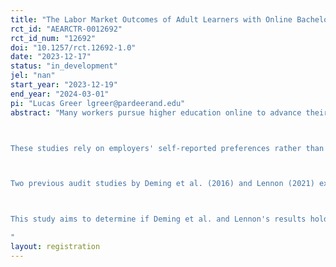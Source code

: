 ```yaml
---
title: "The Labor Market Outcomes of Adult Learners with Online Bachelor's Degrees: An Audit Correspondence Study"
rct_id: "AEARCTR-0012692"
rct_id_num: "12692"
doi: "10.1257/rct.12692-1.0"
date: "2023-12-17"
status: "in_development"
jel: "nan"
start_year: "2023-12-19"
end_year: "2024-03-01"
pi: "Lucas Greer lgreer@pardeerand.edu"
abstract: "Many workers pursue higher education online to advance their careers. However, employers favor job candidates with in-person degrees in hypothetical matchups (Kaupins et al., 2014; Kohlmeyer et al., 2011; Roberto & Johnson, 2019; Tabatabaei et al., 2014). In open-ended questioning, employers express concerns about online degree holders' soft skills and coursework rigor (Kohlmeyer et al., 2011; Roberto & Johnson, 2019).

These studies rely on employers' self-reported preferences rather than observing their true hiring practices, potentially introducing social desirability bias. Audit correspondence field experiments examine hiring bias in real-life scenarios by generating fictitious resumes and submitting them to actual job openings. Audit studies also eliminate confounders by creating an artificial labor pool with no average differences between groups and randomizing key characteristics (Neumark, 2018).

Two previous audit studies by Deming et al. (2016) and Lennon (2021) examined employer perceptions of online bachelor's degrees using fictitious resumes of young college graduates in their twenties. They found that job candidates with online business degrees received about one-fourth (Deming et al., 2016) to one-half (Lennon, 2021) fewer callbacks than in-person graduates. These findings have limited generalizability because the research designs excluded the modal online student—adult learners in their thirties (Friedman, 2017)—whose long work histories may assure employers of their productivity.

This study aims to determine if Deming et al. and Lennon's results hold for adult learners. Using an audit correspondence field experiment, I test if adult learners with bachelor's degrees from online colleges are less likely to receive a job callback than those with bachelor's degrees from brick-and-mortar colleges. I construct fictitious resumes of adult learners using publicly available resumes from a large job search website and a resume characteristic randomizer (Lahey & Beasley, 2009). I draw from prior literature to covey gender and race (through applicant name – see Gaddis, 2017) and age (through high school graduation date – see Neumark, Burn, and Button, 2019). To depict adult learners' professional experience, I fill the time between high school graduation and college enrollment with ten years of work experience and add four additional years of work experience during college enrollment. Finally, I randomly assign the college type—online or brick-and-mortar—before submitting applications to job openings in business administration.
"
layout: registration
---
```


